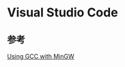 # Visual Studio Code

## 参考
[Using GCC with MinGW](https://code.visualstudio.com/docs/cpp/config-mingw)  
